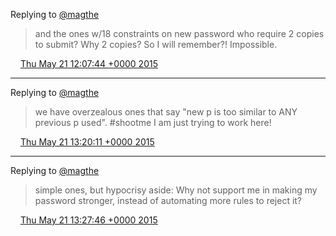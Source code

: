 Replying to [@magthe](https://twitter.com/magthe/status/601297850845257728)

> and the ones w/18 constraints on new password who require 2 copies to submit? Why 2 copies? So I will remember?\! Impossible\.

<img src="../../media/tweet.ico" width="12" /> [Thu May 21 12:07:44 +0000 2015](https://twitter.com/DromerDenker/status/601358711295221760)

----

Replying to [@magthe](https://twitter.com/magthe/status/601371201747955712)

> we have overzealous ones that say "new p is too similar to ANY previous p used"\. \#shootme I am just trying to work here\!

<img src="../../media/tweet.ico" width="12" /> [Thu May 21 13:20:11 +0000 2015](https://twitter.com/DromerDenker/status/601376944089870337)

----

Replying to [@magthe](https://twitter.com/magthe/status/601378355238305793)

> simple ones, but hypocrisy aside: Why not support me in making my password stronger, instead of automating more rules to reject it?

<img src="../../media/tweet.ico" width="12" /> [Thu May 21 13:27:46 +0000 2015](https://twitter.com/DromerDenker/status/601378853173493760)